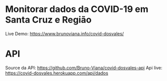 # Monitorar dados da COVID-19 em Santa Cruz e Região 

Live Demo: https://www.brunoviana.info/covid-dosvales/


# API
Source da API: https://github.com/Bruno-Viana/covid-dosvales-api
Api live: https://covid-dosvales.herokuapp.com/api/dados
